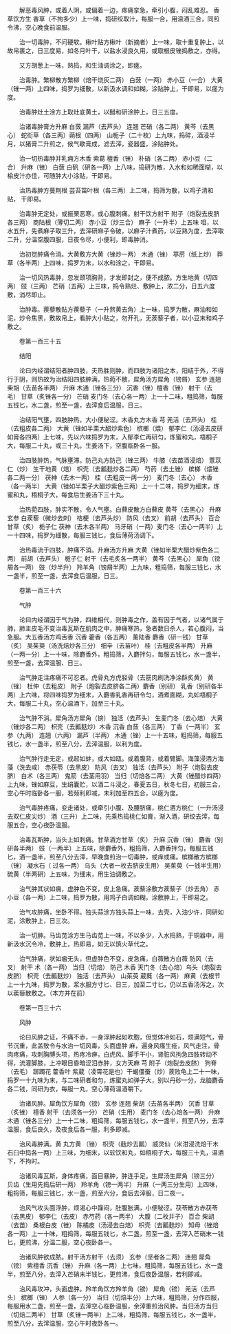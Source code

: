 <!-- { "loadSidebar": true } -->
　　解恶毒风肿，或着人阴，或偏着一边，疼痛挛急，牵引小腹，闷乱难忍。 香草饮方生 香草（不拘多少）上一味，捣研绞取汁，每服一合，用温酒三合，同煎令沸，空心晚食前温服。

　　治一切毒肿，不问硬软。楸叶贴方楸叶（新摘者）上一味，取十重复肿上，以故帛裹之，日三度易，如冬月叶干，以盐水浸良久用，或取根皮锉捣敷之，亦得。

　　又方胡葱上一味，熟捣，和生油调涂之，即瘥。

　　治毒肿。繁柳散方繁柳（焙干烧灰二两） 白蔹（一两） 赤小豆（一合） 大黄（锉一两）上四味，捣罗为细散，以新汲水调和如糊，涂贴肿上，干即易，以瘥为度。

　　治毒肿灶土涂方上取灶底黄土，以醋和研涂肿上，日三五度。

　　治诸毒肿膏方升麻 白蔹 漏芦（去芦头） 连翘 芒硝（各二两） 黄芩（去黑心） 蛇衔草（各三两）蒴根（四两） 山栀子（二十枚）上九味，捣碎，酒浸半月，以猪膏二升煎之，候气歇膏成，滤去滓，瓷器盛，涂贴肿处。

　　治一切热毒肿并乳痈方木香 紫葛 檀香（锉） 朴硝（各二两） 赤小豆（二合） 升麻（锉） 白蔹 白矾（研各一两）上八味，捣研为散，入水和如稀面糊，以榆皮汁亦佳，可随肿大小涂贴，干即易。

　　治热毒肿方蔓荆根 芸苔苗叶根（各三两）上二味，捣筛为散，以鸡子清和贴， 干即易。

　　治毒肿无定处，或振栗恶寒，或心腹刺痛。射干饮方射干 附子（炮裂去皮脐各三两） 商陆根（薄切二两） 赤小豆（炒三合） 麻子（一升半）上五味 咀，以水五升，先煮麻子取三升，去滓研麻子令破，以麻子汁煮药，以豆熟为度，去滓取二升，分温空腹四服，日夜令尽，小便利，即毒肿消。

　　治初觉肿痛令消。大黄敷方大黄（锉炒一两） 木通（锉） 葶苈（纸上炒） 莽草（各半两）上四味，捣罗为末，以水和涂之，干即易。

　　治一切风热毒肿，忽发颈项胸背，才发即封之，便不成脓。方生地黄（切四两） 豉（三两） 芒硝（五两）上三味，捣令熟烂、敷肿上，浓二分，日五六度敷，消尽即止。

　　治肿毒。蒺藜散贴方蒺藜子（一升熬黄去角）上一味，捣罗为散，麻油和如泥，炒令焦黑，敷故帛上，看肿大小贴之，勿开孔，无蒺藜子者，以小豆末和鸡子敷之。

　　卷第一百三十五

　　结阳

　　论曰内经谓结阳者肿四肢，夫热胜则肿，而四肢为诸阳之本，阳结于外，不得行于阴，则热故为治结阳四肢肿满，热菀不散，犀角汤方犀角（镑屑） 玄参 连翘 柴胡（去苗各半两） 升麻 木通（锉各三分） 沉香（锉）檀香（锉） 射干（去毛） 甘草（炙锉各一分） 芒硝 麦门冬（去心各一两）上一十二味，粗捣筛，每服五钱匕，水二盏，煎至一盏，去滓食后温服，日三。

　　治结阳气壅，四肢肿热，大小便秘涩。木香丸方木香 芎 羌活（去芦头） 桂（去粗皮各二两） 大黄（锉如半栗大醋炒紫色） 槟榔（煨） 郁李仁（汤浸去皮研如膏各四两）上七味，先以六味捣罗为末，入郁李仁再研匀，炼蜜和丸，梧桐子大，每服二十丸，或三十丸，生姜汤下，空腹临卧各一服。

　　治四肢肿热，气脉壅滞。防己丸方防己（锉三两） 牛膝（去苗酒浸焙） 薏苡仁（炒） 生干地黄（焙） 枳壳（去瓤麸炒各二两） 芍药（去土锉） 槟榔（煨锉各二两一分） 茯神（去木一两） 桂（去粗皮一两一分） 麦门冬（去心） 木香（各一两半） 大黄（锉如半栗子大醋炒紫色三两）上一十二味，捣罗为细末，炼蜜和丸，梧桐子大，每食后生姜汤下三十丸。

　　治热菀四肢，肿实不散，令人气壅。白藓皮散方白藓皮 黄芩（去黑心） 升麻 玄参 白蒺藜（微炒去刺） 桔梗（去芦头炒） 防风（去叉） 前胡（去芦头） 百合 甘草（炙） 栀子仁 茯神（去木各半两） 马牙硝（一两）麦门冬（去心一两半）上一十四味，捣罗为细散，每服三钱匕，食后薄荷汤调下。

　　治热毒流于四肢，肿痛不消。升麻汤方升麻 大黄（锉如半栗大醋炒紫色各二两） 前胡（去芦头） 栀子仁 射干（去毛炙各一两半） 黄芩（去黑心） 犀角（镑屑各一两） 豉（炒半升） 羚羊角（镑屑半两）上九味，粗捣筛，每服三钱匕，水一盏半，煎至一盏，去滓食后温服，日三。

　　卷第一百三十六

　　气肿

　　论曰内经谓因于气为肿，四维相代，则肿毒之作，盖有因于气者，以诸气属于肺，肺主皮毛不变治毒瓦斯在肌肉之中，肿痛寒热，急者数日杀人，若心腹闷，当急服。大五香汤方鸡舌香 沉香 藿香（各五两） 薰陆香 麝香（研一钱） 甘草（炙） 吴茱萸（汤洗焙炒各三分） 细辛（去苗叶） 桂（去粗皮各半两） 升麻（一两一分）上一十味，除麝香外，粗捣筛，入麝拌匀，每服五钱匕，水一盏半，煎至一盏，去滓温服、日三。

　　治气肿走注疼痛不可忍者。虎骨丸方虎胫骨（去筋肉刷洗净涂酥炙黄） 黄 （锉） 杜仲（去粗皮） 附子（炮裂去皮脐各二两）麝香（别研） 乳香（别研各半两）上六味，将四味捣罗为细末，入麝香乳香再研令匀，酒煮面糊，丸如梧桐子大，每服二十丸，空心温酒下，加至三十丸。

　　治气肿不消。犀角汤方犀角（镑） 独活（去芦头） 生麦门冬（去心焙） 大黄（锉炒各二两） 枳壳（去瓤麸炒）木香 沉香 白蔹（各三两） 丁香（一两半） 玄参（九两） 连翘（六两） 漏芦（半两） 木通（锉）上一十五味，粗捣筛，每服五钱匕，水一盏半，煎至八分，去滓温服，以利为度。

　　治气肿行走无定，或起如蚌，或大如瓯，或着腹背，或着臂脚。海藻浸酒方海藻（洗去咸） 赤茯苓（去黑皮） 防风（去叉） 独活（去芦头） 附子（炮裂去皮脐） 白术（各三两） 鬼箭（去茎用羽） 当归（切焙各二两） 大黄（锉醋炒四两）上九味，锉如麻豆，生绢囊贮，以酒二斗浸之，春夏五日，秋冬七日，初服三合，空心午时临卧各一服，若频利即减，未利加至四五合，以瘥为度。

　　治气毒肿疼痛，变走诸处，或牵引小腹、及腰脐痛，桃仁酒方桃仁（一升汤浸去双仁皮尖炒） 酒（三升）上二味，先乘热捣桃仁如膏，渐入酒，研绞去滓，每服五合，空心夜卧温服。

　　治毒瓦斯肿，当头上如刺痛。甘草酒方甘草（炙） 升麻 沉香（锉） 麝香（别研各半两） 豉（一两半）上五味，除麝香外，粗捣筛，入麝香拌匀，每服五钱匕，酒一盏半，煎至八分去滓，早晚食煎治一切毒肿，或痒或痛。槟榔散方槟榔（锉） 凝水石（ 过各一两） 乌头（大者一枚去脐皮生用） 吴茱萸（一钱半生用）硫黄（半两研）上五味，为细末，用生油调敷之。

　　治气肿其状如痈，虚肿色不变，皮上急痛。蒺藜涂敷方蒺藜子（炒去角） 赤小豆（各一两）上二味，捣罗为散，用鸡子白调如糊，涂敷肿上，干即易之。

　　治气攻肿痛，坐卧不得。独头蒜涂方独头蒜上一味，去壳，入油少许，同研如泥，涂敷肿上，日三次。

　　治一切肿。马齿苋涂方生马齿苋上一味，不以多少，入水捣熟，于铜器中，用新汲水沉令冷，敷肿上，热即易，如无以慎火草代之。

　　治气肿痛，状如瘤无头，但虚肿色不变，皮急痛，白薇散方白薇 防风（去叉） 射干 术（各一两） 当归（切焙） 防己 木香 天门冬（去心焙）乌头（炮裂去皮脐） 枳壳（去瓤麸炒） 独活（去芦头） 山茱萸 葳蕤（各一两） 麻黄（去根节上一十九味，捣罗为散，浆水服方寸匕、日三，加至二寸匕，仍以五香汤泻之，次以蒺藜散敷之。（本方并在前）

　　卷第一百三十六

　　风肿

　　论曰风肿之证，不痛不赤，一身浮肿起如吹胞，但觉体冷如石，烦满短气，骨节沉重，此盖致令与水治一切风毒，头面虚肿 麻，遍身风瘙生疮，风气走注，骨肉疼痛，攻刺胸膊头项，热疼冷痹，白虎风、脚手干小，肾脏风拘急四肢转动不得，流灌脚膝，上冲眼目昏暗涩泪赤肿，女方天麻 芎 附子（炮裂去皮脐） 狗脊（去毛） 踯躅花 藿香叶 紫葳（凌霄花是也）干蝎僵蚕（炒）蒺败龟上二十一味，捣罗一十九味为末，与二味研者和匀，炼蜜丸如弹子大，别以丹砂一分，龙脑麝香各二钱，同研为衣，每服一丸，空心薄荷温酒嚼下。

　　治诸风肿。犀角饮方犀角（镑） 玄参 连翘 柴胡（去苗各半两） 沉香 甘草（炙锉） 檀香 射干（去须各一分） 芒硝（生用） 麦门冬（去心焙各一两） 升麻 木通（锉各三分）上一十二味，粗捣筛，每服五钱匕，水一盏半，煎至八分，去滓温服，食后良久，及夜食后各一服，利多即减。

　　治风毒肿满。黄 丸方黄 （锉） 枳壳（麸炒去瓤） 威灵仙（米泔浸洗焙干木石臼中捣各一两）上三味，为细末，以软饮和丸，如梧桐子大，每服三十丸，温酒下，不拘时。

　　治诸风毒瓦斯，身体疼痛，面目暴肿，肿连手足。生犀汤生犀角（镑三分） 贝齿（生用先捣后研一两） 羚羊角（镑一两半） 升麻（一两三分生用）上四味，粗捣筛，每服三钱匕，水一盏，煎至六分，食后去滓服，日二夜一。

　　治风气攻头面浮肿，烦渴心中躁闷，肚腹胀满，小便秘涩。茯苓散方赤茯苓（去黑皮） 郁李仁（去皮） 赤芍药（各一两半） 大腹（二枚并子） 百合 柴胡（去苗） 桑根白皮（锉） 陈橘皮（汤浸去白焙） 枳壳（去瓤麸炒） 知母（锉焙各一两）上一十味，粗捣筛，每服五钱匕，水二盏，煎至一盏，去滓入芒硝末一钱匕，更煎沸，分温二服，空心夜卧各一。

　　治诸风肿欲成脓。射干汤方射干（去须） 玄参（坚者各二两） 连翘 犀角（镑） 紫檀香 沉香（锉） 升麻（各一两）上七味，粗捣筛，每服五钱匕，水一盏半，煎至八分，去滓入芒硝末半钱匕，更煎沸，食后夜卧温服，若利即减。

　　治风毒攻冲，头面虚肿。羚羊角饮方羚羊角（镑） 犀角（镑） 羌活（去芦头） 槟榔（锉） 人参（各一分） 当归（切焙半分）上六味，粗捣筛，分作四服，每服用水二盏，煎至一盏，去滓空心临卧温服，余滓重煎治风肿。当归汤方当归（切焙二两半） 甘草（炙锉一两半）上二味，粗捣筛，每服五钱匕，水一盏半，煎至八分，去滓温服，空心午时夜卧各一。

